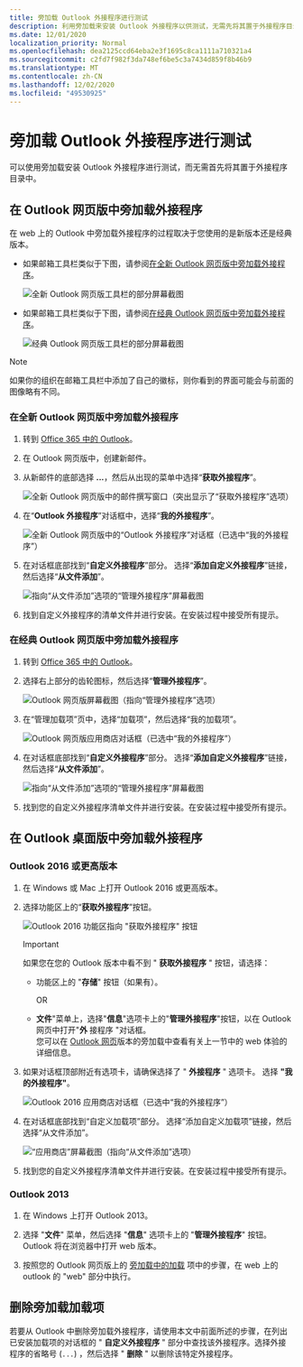 ```yaml
---
title: 旁加载 Outlook 外接程序进行测试
description: 利用旁加载来安装 Outlook 外接程序以供测试，无需先将其置于外接程序目录中。
ms.date: 12/01/2020
localization_priority: Normal
ms.openlocfilehash: dea2125ccd64eba2e3f1695c8ca1111a710321a4
ms.sourcegitcommit: c2fd7f982f3da748ef6be5c3a7434d859f8b46b9
ms.translationtype: MT
ms.contentlocale: zh-CN
ms.lasthandoff: 12/02/2020
ms.locfileid: "49530925"
---
```

# <a name="sideload-outlook-add-ins-for-testing"></a>旁加载 Outlook 外接程序进行测试

可以使用旁加载安装 Outlook 外接程序进行测试，而无需首先将其置于外接程序目录中。

## <a name="sideload-an-add-in-in-outlook-on-the-web"></a>在 Outlook 网页版中旁加载外接程序

在 web 上的 Outlook 中旁加载外接程序的过程取决于您使用的是新版本还是经典版本。

- 如果邮箱工具栏类似于下图，请参阅[在全新 Outlook 网页版中旁加载外接程序](#sideload-an-add-in-in-the-new-outlook-on-the-web)。

    ![全新 Outlook 网页版工具栏的部分屏幕截图](../images/outlook-on-the-web-new-toolbar.png)

- 如果邮箱工具栏类似于下图，请参阅[在经典 Outlook 网页版中旁加载外接程序](#sideload-an-add-in-in-classic-outlook-on-the-web)。

    ![经典 Outlook 网页版工具栏的部分屏幕截图](../images/outlook-on-the-web-classic-toolbar.png)

> [!NOTE]
> 如果你的组织在邮箱工具栏中添加了自己的徽标，则你看到的界面可能会与前面的图像略有不同。

### <a name="sideload-an-add-in-in-the-new-outlook-on-the-web"></a>在全新 Outlook 网页版中旁加载外接程序

1. 转到 [Office 365 中的 Outlook](https://outlook.office.com)。

1. 在 Outlook 网页版中，创建新邮件。

1. 从新邮件的底部选择 **...**，然后从出现的菜单中选择“**获取外接程序**”。

    ![全新 Outlook 网页版中的邮件撰写窗口（突出显示了“获取外接程序”选项）](../images/outlook-on-the-web-new-get-add-ins.png)

1. 在“**Outlook 外接程序**”对话框中，选择“**我的外接程序**”。

    ![全新 Outlook 网页版中的“Outlook 外接程序”对话框（已选中“我的外接程序”）](../images/outlook-on-the-web-new-my-add-ins.png)

1. 在对话框底部找到“**自定义外接程序**”部分。 选择“**添加自定义外接程序**”链接，然后选择“**从文件添加**”。

    ![指向“从文件添加”选项的“管理外接程序”屏幕截图](../images/outlook-sideload-desktop-add-from-file.png)

1. 找到自定义外接程序的清单文件并进行安装。在安装过程中接受所有提示。

### <a name="sideload-an-add-in-in-classic-outlook-on-the-web"></a>在经典 Outlook 网页版中旁加载外接程序

1. 转到 [Office 365 中的 Outlook](https://outlook.office.com)。

1. 选择右上部分的齿轮图标，然后选择“**管理外接程序**”。

    ![Outlook 网页版屏幕截图（指向“管理外接程序”选项）](../images/outlook-sideload-web-manage-integrations.png)

1. 在“管理加载项”页中，选择“加载项”，然后选择“我的加载项”。

    ![Outlook 网页版应用商店对话框（已选中“我的外接程序”）](../images/outlook-sideload-store-select-add-ins.png)

1. 在对话框底部找到“**自定义外接程序**”部分。 选择“**添加自定义外接程序**”链接，然后选择“**从文件添加**”。

    ![指向“从文件添加”选项的“管理外接程序”屏幕截图](../images/outlook-sideload-desktop-add-from-file.png)

1. 找到您的自定义外接程序清单文件并进行安装。在安装过程中接受所有提示。

## <a name="sideload-an-add-in-in-outlook-on-the-desktop"></a>在 Outlook 桌面版中旁加载外接程序

### <a name="outlook-2016-or-later"></a>Outlook 2016 或更高版本

1. 在 Windows 或 Mac 上打开 Outlook 2016 或更高版本。

1. 选择功能区上的“**获取外接程序**”按钮。

    ![Outlook 2016 功能区指向 "获取外接程序" 按钮](../images/outlook-sideload-desktop-store.png)

    > [!IMPORTANT]
    > 如果您在您的 Outlook 版本中看不到 " **获取外接程序** " 按钮，请选择：
    >
    > - 功能区上的 "**存储**" 按钮（如果有）。
    >
    >   OR
    >
    > - **文件**"菜单上，选择"**信息**"选项卡上的"**管理外接程序**"按钮，以在 Outlook 网页中打开"**外** 接程序 "对话框。<br>您可以在 [Outlook 网页](#sideload-an-add-in-in-outlook-on-the-web)版本的旁加载中查看有关上一节中的 web 体验的详细信息。

1. 如果对话框顶部附近有选项卡，请确保选择了 " **外接程序** " 选项卡。 选择 **"我的外接程序"**。

    ![Outlook 2016 应用商店对话框（已选中“我的外接程序”）](../images/outlook-sideload-store-select-add-ins.png)

1. 在对话框底部找到“自定义加载项”部分。 选择“添加自定义加载项”链接，然后选择“从文件添加”。

    ![“应用商店”屏幕截图（指向“从文件添加”选项）](../images/outlook-sideload-desktop-add-from-file.png)

1. 找到您的自定义外接程序清单文件并进行安装。在安装过程中接受所有提示。

### <a name="outlook-2013"></a>Outlook 2013

1. 在 Windows 上打开 Outlook 2013。

1. 选择 "**文件**" 菜单，然后选择 "**信息**" 选项卡上的 "**管理外接程序**" 按钮。Outlook 将在浏览器中打开 web 版本。

1. 按照您的 Outlook 网页版上的 [旁加载中的加载](#sideload-an-add-in-in-outlook-on-the-web) 项中的步骤，在 web 上的 outlook 的 "web" 部分中执行。

## <a name="remove-a-sideloaded-add-in"></a>删除旁加载加载项

若要从 Outlook 中删除旁加载外接程序，请使用本文中前面所述的步骤，在列出已安装加载项的对话框的 " **自定义外接程序** " 部分中查找该外接程序。选择外接程序的省略号 (`...`) ，然后选择 " **删除** " 以删除该特定外接程序。